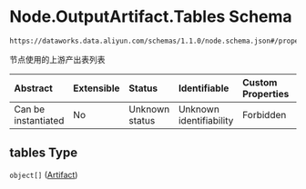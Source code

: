 # Node.OutputArtifact.Tables Schema

```txt
https://dataworks.data.aliyun.com/schemas/1.1.0/node.schema.json#/properties/outputs/properties/tables
```

节点使用的上游产出表列表

| Abstract            | Extensible | Status         | Identifiable            | Custom Properties | Additional Properties | Access Restrictions | Defined In                                                              |
| :------------------ | :--------- | :------------- | :---------------------- | :---------------- | :-------------------- | :------------------ | :---------------------------------------------------------------------- |
| Can be instantiated | No         | Unknown status | Unknown identifiability | Forbidden         | Allowed               | none                | [node.schema.json\*](../../out/node.schema.json "open original schema") |

## tables Type

`object[]` ([Artifact](artifact.md))
